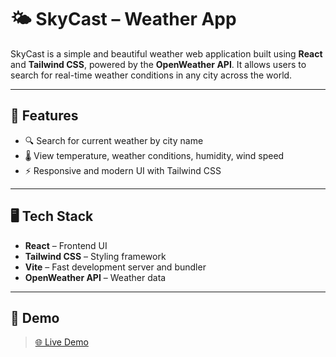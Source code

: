 # 🌤️ SkyCast – Weather App

SkyCast is a simple and beautiful weather web application built using **React** and **Tailwind CSS**, powered by the **OpenWeather API**. It allows users to search for real-time weather conditions in any city across the world.

---

## 🚀 Features

- 🔍 Search for current weather by city name
- 🌡️ View temperature, weather conditions, humidity, wind speed
- ⚡ Responsive and modern UI with Tailwind CSS


---

## 🖥️ Tech Stack

- **React** – Frontend UI
- **Tailwind CSS** – Styling framework
- **Vite** – Fast development server and bundler
- **OpenWeather API** – Weather data

---

## 📸 Demo

> [🌐 Live Demo](https://your-live-link.com)  



